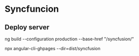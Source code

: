 # Syncfuncion

## Deploy server

ng build --configuration production --base-href "/syncfusion/"

npx angular-cli-ghpages --dir=dist/syncfusion
